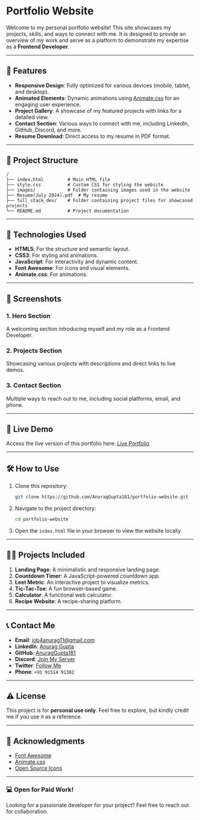# Portfolio Website

Welcome to my personal portfolio website! This site showcases my projects, skills, and ways to connect with me. It is designed to provide an overview of my work and serve as a platform to demonstrate my expertise as a **Frontend Developer**.

---

## 🌟 Features

- **Responsive Design**: Fully optimized for various devices (mobile, tablet, and desktop).
- **Animated Elements**: Dynamic animations using [Animate.css](https://animate.style/) for an engaging user experience.
- **Project Gallery**: A showcase of my featured projects with links for a detailed view.
- **Contact Section**: Various ways to connect with me, including LinkedIn, GitHub, Discord, and more.
- **Resume Download**: Direct access to my resume in PDF format.

---

## 📂 Project Structure

```plaintext
/
├── index.html         # Main HTML file
├── style.css          # Custom CSS for styling the website
├── images/            # Folder containing images used in the website
├── Resume(July 2024).pdf  # My resume
├── full_stack_dev/    # Folder containing project files for showcased projects
└── README.md          # Project documentation
```

---

## 🚀 Technologies Used

- **HTML5**: For the structure and semantic layout.
- **CSS3**: For styling and animations.
- **JavaScript**: For interactivity and dynamic content.
- **Font Awesome**: For icons and visual elements.
- **Animate.css**: For animations.

---

## 📸 Screenshots

### 1. **Hero Section**

A welcoming section introducing myself and my role as a Frontend Developer.

### 2. **Projects Section**

Showcasing various projects with descriptions and direct links to live demos.

### 3. **Contact Section**

Multiple ways to reach out to me, including social platforms, email, and phone.

---

## 🔗 Live Demo

Access the live version of this portfolio here: [Live Portfolio](#)

---

## 🛠 How to Use

1. Clone this repository:
   ```bash
   git clone https://github.com/AnuragGupta181/portfolio-website.git
   ```

2. Navigate to the project directory:
   ```bash
   cd portfolio-website
   ```

3. Open the `index.html` file in your browser to view the website locally.

---

## 👷‍♂️ Projects Included

1. **Landing Page**: A minimalistic and responsive landing page.
2. **Countdown Timer**: A JavaScript-powered countdown app.
3. **Leet Metric**: An interactive project to visualize metrics.
4. **Tic-Tac-Toe**: A fun browser-based game.
5. **Calculator**: A functional web calculator.
6. **Recipe Website**: A recipe-sharing platform.

---

## 📞 Contact Me

- **Email**: [job4anurag11@gmail.com](mailto:job4anurag11@gmail.com)
- **LinkedIn**: [Anurag Gupta](https://www.linkedin.com/in/anurag-gupta-a54a17308)
- **GitHub**: [AnuragGupta181](https://github.com/AnuragGupta181)
- **Discord**: [Join My Server](https://discord.gg/yWGAY9K6)
- **Twitter**: [Follow Me](https://x.com/AnuragGupt1817?t=dpeoeWOU87laN-qTN1wumg&s=08)
- **Phone**: `+91 91514 91382`

---

## ⚠️ License

This project is for **personal use only**. Feel free to explore, but kindly credit me if you use it as a reference.

---

## 🌟 Acknowledgments

- [Font Awesome](https://fontawesome.com/)
- [Animate.css](https://animate.style/)
- [Open Source Icons](https://flagsapi.com)

---

### 💻 Open for Paid Work!

Looking for a passionate developer for your project? Feel free to reach out for collaboration.

